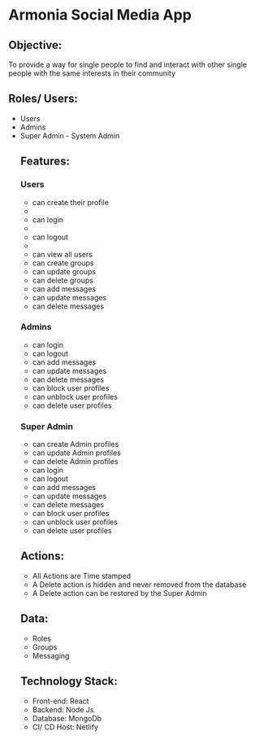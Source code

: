 <h1>Armonia Social Media App</h1>

<h2>Objective:</h2>
<p>To provide a way for single people to find and interact with other single people with the same interests in their community</p>

<h2>Roles/ Users:</h2>
<ul>
<li>Users</li>
<li>Admins</li>
<li>Super Admin - System Admin</li>

<h2>Features:</h2>
<h3>Users</h3>
<ul>
<li>can create their profile<li>
<li>can login<li>
<li>can logout<li>
<li>can view all users</li>
<li>can create groups</li>
<li>can update groups</li>
<li>can delete groups</li>
<li>can add messages</li>
<li>can update messages</li>
<li>can delete messages</li>
</ul>

<h3>Admins</h3>
<ul>
<li>can login</li>
<li>can logout</li>
<li>can add messages</li>
<li>can update messages</li>
<li>can delete messages</li>
<li>can block user profiles</li>
<li>can unblock user profiles</li>
<li>can delete user profiles</li>
</ul>

<h3>Super Admin</h3>
<ul>
<li>can create Admin profiles</li>
<li>can update Admin profiles</li>
<li>can delete Admin profiles</li>
<li>can login</li>
<li>can logout</li>
<li>can add messages</li>
<li>can update messages</li>
<li>can delete messages</li>
<li>can block user profiles</li>
<li>can unblock user profiles</li>
<li>can delete user profiles</li>
</ul>

<h2>Actions:</h2>
<ul>
<li>All Actions are Time stamped</li>
<li>A Delete action is hidden and never removed from the database</li>
<li>A Delete action can be restored by the Super Admin</li>
</ul>

<h2>Data:</h2>
<ul>
<li>Roles</li>
<li>Groups</li>
<li>Messaging</li>
</ul>

<h2>Technology Stack:</h2>
<ul>
<li>Front-end: React</li>
<li>Backend: Node Js</li>
<li>Database: MongoDb</li>
<li>CI/ CD Host: Netlify</li>
</ul>
